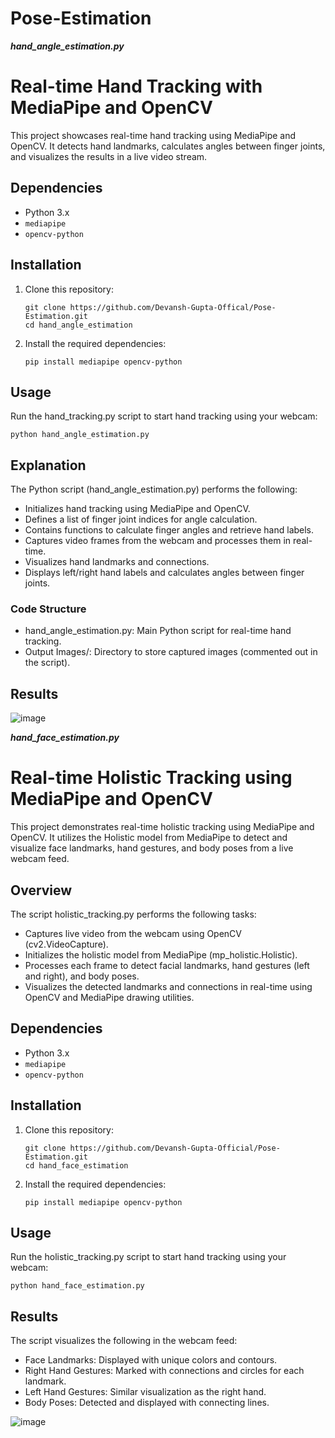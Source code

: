 # Pose-Estimation

***hand_angle_estimation.py***
# **Real-time Hand Tracking with MediaPipe and OpenCV**
This project showcases real-time hand tracking using MediaPipe and OpenCV. It detects hand landmarks, calculates angles between finger joints, and visualizes the results in a live video stream.

## **Dependencies**
- Python 3.x
- `mediapipe`
- `opencv-python`

## **Installation**
1. Clone this repository:
   ```
   git clone https://github.com/Devansh-Gupta-Offical/Pose-Estimation.git
   cd hand_angle_estimation
   ```
2. Install the required dependencies:
   ```
   pip install mediapipe opencv-python
   ```

## **Usage**
Run the hand_tracking.py script to start hand tracking using your webcam:
```
python hand_angle_estimation.py
```

## **Explanation**
The Python script (hand_angle_estimation.py) performs the following:
- Initializes hand tracking using MediaPipe and OpenCV.
- Defines a list of finger joint indices for angle calculation.
- Contains functions to calculate finger angles and retrieve hand labels.
- Captures video frames from the webcam and processes them in real-time.
- Visualizes hand landmarks and connections.
- Displays left/right hand labels and calculates angles between finger joints.

### **Code Structure**
- hand_angle_estimation.py: Main Python script for real-time hand tracking.
- Output Images/: Directory to store captured images (commented out in the script).

## **Results**
![image](https://github.com/Devansh-Gupta-Official/Pose-Estimation/assets/100591612/ea5053db-cc7f-4378-ba8a-358ad90ffead)




***hand_face_estimation.py***
# **Real-time Holistic Tracking using MediaPipe and OpenCV**
This project demonstrates real-time holistic tracking using MediaPipe and OpenCV. It utilizes the Holistic model from MediaPipe to detect and visualize face landmarks, hand gestures, and body poses from a live webcam feed.

## **Overview**
The script holistic_tracking.py performs the following tasks:
- Captures live video from the webcam using OpenCV (cv2.VideoCapture).
- Initializes the holistic model from MediaPipe (mp_holistic.Holistic).
- Processes each frame to detect facial landmarks, hand gestures (left and right), and body poses.
- Visualizes the detected landmarks and connections in real-time using OpenCV and MediaPipe drawing utilities.

## **Dependencies**
- Python 3.x
- `mediapipe`
- `opencv-python`

## **Installation**
1. Clone this repository:
   ```
   git clone https://github.com/Devansh-Gupta-Official/Pose-Estimation.git
   cd hand_face_estimation
   ```
2. Install the required dependencies:
   ```
   pip install mediapipe opencv-python
   ```

## **Usage**
Run the holistic_tracking.py script to start hand tracking using your webcam:
```
python hand_face_estimation.py
```

## **Results**
The script visualizes the following in the webcam feed:
- Face Landmarks: Displayed with unique colors and contours.
- Right Hand Gestures: Marked with connections and circles for each landmark.
- Left Hand Gestures: Similar visualization as the right hand.
- Body Poses: Detected and displayed with connecting lines.

![image](https://github.com/Devansh-Gupta-Official/Pose-Estimation/assets/100591612/0d75afda-0b3c-479c-aaf7-7a7a6c0b3117)







  

  
